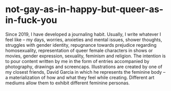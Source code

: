 # not-gay-as-in-happy-but-queer-as-in-fuck-you
Since 2019, I have developed a journaling habit. Usually, I write whatever I feel like – my days, worries, anxieties and mental issues, shower thoughts, struggles with gender identity, repugnance towards prejudice regarding homosexuality, representation of queer female characters in shows or movies, gender expression, sexuality, feminism and religion. The intention is to pour content written by me in the form of entries accompanied by photography, drawings and screencaps.
Illustrations are created by one of my closest friends, David Garcia in which he represents the feminine body – a materialization of how and what they feel while creating. Different art mediums allow them to exhibit different feminine personas.
